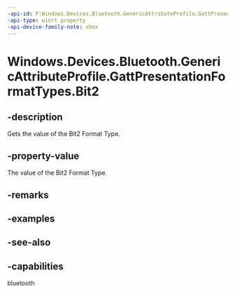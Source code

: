 ```yaml
---
-api-id: P:Windows.Devices.Bluetooth.GenericAttributeProfile.GattPresentationFormatTypes.Bit2
-api-type: winrt property
-api-device-family-note: xbox
---
```


<!-- Property syntax
public byte Bit2 { get; }
-->

# Windows.Devices.Bluetooth.GenericAttributeProfile.GattPresentationFormatTypes.Bit2

## -description
Gets the value of the Bit2 Format Type.

## -property-value
The value of the Bit2 Format Type.

## -remarks

## -examples

## -see-also

## -capabilities
bluetooth
